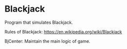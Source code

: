 # Blackjack

Program that simulates Blackjack.

Rules of Blackjack: https://en.wikipedia.org/wiki/Blackjack

BjCenter: Maintain the main logic of game.





